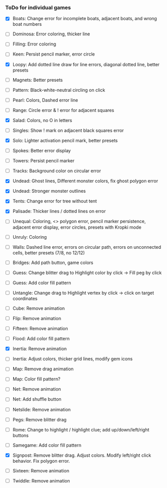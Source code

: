 ### ToDo for individual games

- [X] Boats: Change error for incomplete boats, adjacent boats, and wrong boat numbers
- [ ] Dominosa: Error coloring, thicker line
- [ ] Filling: Error coloring
- [ ] Keen: Persist pencil marker, error circle 
- [X] Loopy: Add dotted line draw for line errors, diagonal dotted line, better presets
- [ ] Magnets: Better presets
- [ ] Pattern: Black-white-neutral circling on click
- [ ] Pearl: Colors, Dashed error line
- [ ] Range: Circle error & ! error for adjacent squares
- [X] Salad: Colors, no O in letters
- [ ] Singles: Show ! mark on adjacent black squares error
- [X] Solo: Lighter activation pencil mark, better presets
- [ ] Spokes: Better error display
- [ ] Towers: Persist pencil marker
- [ ] Tracks: Background color on circular error
- [X] Undead: Ghost lines, Different monster colors, fix ghost polygon error
- [X] Undead: Stronger monster outlines
- [X] Tents: Change error for tree without tent
- [X] Palisade: Thicker lines / dotted lines on error
- [ ] Unequal: Coloring, <> polygon error, pencil marker persistence, adjacent error display, error circles, presets with Kropki mode
- [ ] Unruly: Coloring
- [ ] Walls: Dashed line error, errors on circular path, errors on unconnected cells, better presets (7/8, no 12/12)
- [ ] Bridges: Add path button, game colors
- [ ] Guess: Change blitter drag to Highlight color by click -> Fill peg by click
- [ ] Guess: Add color fill pattern
- [ ] Untangle: Change drag to Highlight vertex by click -> click on target coordinates
- [ ] Cube: Remove animation
- [ ] Flip: Remove animation
- [ ] Fifteen: Remove animation
- [ ] Flood: Add color fill pattern
- [X] Inertia: Remove animation
- [ ] Inertia: Adjust colors, thicker grid lines, modify gem icons
- [ ] Map: Remove drag animation
- [ ] Map: Color fill pattern?
- [ ] Net: Remove animation
- [ ] Net: Add shuffle button
- [ ] Netslide: Remove animation
- [ ] Pegs: Remove blitter drag
- [ ] Rome: Change to highlight / highlight clue; add up/down/left/right buttons
- [ ] Samegame: Add color fill pattern
- [X] Signpost: Remove blitter drag. Adjust colors. Modify left/right click behavior. Fix polygon error.
- [ ] Sixteen: Remove animation
- [ ] Twiddle: Remove animation


